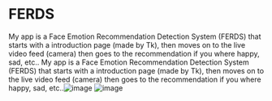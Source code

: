 # FERDS
My app is a Face Emotion Recommendation Detection System (FERDS) that starts with a introduction page (made by Tk), then moves on to the live video feed (camera) then goes to the recommendation if you where happy, sad, etc..
My app is a Face Emotion Recommendation Detection System (FERDS) that starts with a introduction page (made by Tk), then moves on to the live video feed (camera) then goes to the recommendation if you where happy, sad, etc..![image](https://github.com/Agastyn00/FERDS/assets/138609954/82232e91-bb64-4c46-85d8-db59d04b2376)
![image](https://github.com/Agastyn00/FERDS/assets/138609954/d08208c0-78a1-4536-8da1-49c0a129209a)
